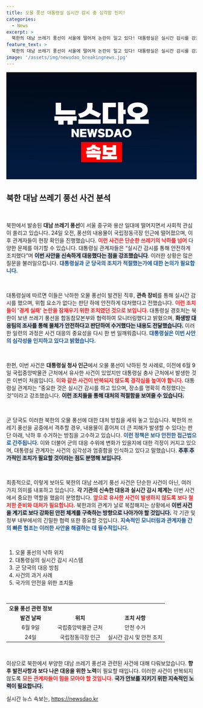 ```yaml
---
title: 오물 풍선 대통령실 실시간 감시 중 심각함 인지!
categories:
  - News
excerpt: >
  북한의 대남 쓰레기 풍선이 서울에 떨어져 논란이 일고 있다! 대통령실은 실시간 감시를 강조하며 안전하게 조치했다고 밝혔지만, 경계 실패 우려로 관계자들은 긴장하고 있다. 북한의 오물 풍선 사건, 뒤에는 숨겨진 진실이 있다! 클릭하고 자세히 알아보세요!
feature_text: >
  북한의 대남 쓰레기 풍선이 서울에 떨어져 논란이 일고 있다! 대통령실은 실시간 감시를 강조하며 안전하게 조치했다고 밝혔지만, 경계 실패 우려로 관계자들은 긴장하고 있다. 북한의 오물 풍선 사건, 뒤에는 숨겨진 진실이 있다! 클릭하고 자세히 알아보세요!
image: '/assets/img/newsdao_breakingnews.jpg'
---
```


<p><img src="/assets/img/newsdao_breakingnews.jpg" alt="firstkoreanews 속보" /></p>

<h2 data-ke-size="size26">북한 대남 쓰레기 풍선 사건 분석</h2>

<p data-ke-size="size16">&nbsp;</p>

<p>북한에서 발송된 <b>대남 쓰레기 풍선</b>이 서울 중구와 용산 일대에 떨어지면서 사회적 관심이 쏠리고 있습니다. 24일 오전, 풍선의 내용물이 국립정동극장 인근에 떨어졌으며, 이후 관계자들이 현장 확인을 진행했습니다. <b><span style="color: #ee2323;">이런 사건은 단순한 쓰레기의 낙하를 넘어</span></b> 다양한 문제를 야기할 수 있습니다. 대통령실 관계자들은 “실시간 감시를 통해 안전하게 조치했다”며 <b><span style="background-color: #21538527;">이번 사안을 신속하게 대응했다는 점을 강조했습니다</span></b>. 이러한 상황은 많은 질문을 불러일으킵니다. <b><span style="color: #1a5490;">대통령실과 군 당국의 조치가 적절했는가에 대한 논의가 필요합니다.</span></b> </p>

<p data-ke-size="size16">&nbsp;</p>

<p>대통령실에 따르면 이들은 낙하한 오물 풍선이 발견된 직후, <b>관측 장비</b>를 통해 실시간 감시를 했으며, 위험 요소가 없다는 판단 하에 안전하게 대처했다고 전했습니다. <b><span style="color: #ee2323;">이런 조치들이 '경계 실패' 논란을 잠재우기 위한 조치였던 것으로 보입니다.</span></b> 대통령실 경호처는 북한이 보낸 쓰레기 풍선을 합동참모본부와 협력하여 모니터링했다고 밝혔으며, <b><span style="background-color: #21538527;">화생방 대응팀의 조사를 통해 물체가 안전하다고 판단하여 수거했다는 내용도 전달했습니다.</span></b> 이러한 일련의 과정은 사건 대응의 중요성을 다시 한 번 일깨워줍니다. <b><span style="color: #1a5490;">대통령실은 이번 사안의 심각성을 인지하고 있다고 밝혔습니다.</span></b></p>

<p data-ke-size="size16">&nbsp;</p>

<p>한편, 이번 사건은 <b>대통령실 청사 인근</b>에서 오물 풍선이 낙하된 첫 사례로, 이전에 6월 9일 국립중앙박물관 근처에서 유사한 사건이 있었지만 대통령실 충사 근처에서 발생한 것은 이번이 처음입니다. <b><span style="color: #ee2323;">이와 같은 사건이 반복되지 않도록 경각심을 높여야 합니다.</span></b> 대통령실 관계자는 “중요한 것은 실시간 감시를 하고 있으며, 장소를 명확히 측정했다는 것”이라고 강조했습니다. <b><span style="background-color: #21538527;">이런 조치들을 통해 대처의 적절함을 보여줄 수 있습니다.</span></b> </p>

<p data-ke-size="size16">&nbsp;</p>

<p>군 당국도 이러한 북한의 오물 풍선에 대한 대처 방침을 세워 놓고 있습니다. 북한의 쓰레기 풍선을 공중에서 격추할 경우, 내용물이 흩어져 더 큰 피해가 발생할 수 있다는 판단 아래, 낙하 후 수거하는 방침을 고수하고 있습니다. <b><span style="color: #1a5490;">이런 정책은 보다 안전한 접근법으로 간주됩니다.</span></b> 이와 더불어 군의 대응 수위에 변화가 있을지에 대한 걱정이 커지고 있으며, 대통령실 관계자는 사건의 심각성과 엄중함을 인식하고 있다고 말했습니다. <b><span style="background-color: #21538527;">추후 추가적인 조치가 필요할 것이라는 점도 분명해 보입니다</span></b>.</p>

<p data-ke-size="size16">&nbsp;</p>

<p>최종적으로, 이렇게 보아도 북한의 대남 쓰레기 풍선 사건은 단순한 사건이 아닌, 여러 가지 의미를 내포하고 있습니다. <b>각 기관의 신속한 대응과 실시간 감시 체계는</b> 이번 사건에서 중요한 역할을 했음이 분명합니다. <b><span style="color: #ee2323;">앞으로 유사한 사건이 발생하지 않도록 보다 철저한 준비와 대처가 필요합니다.</span></b> 북한과의 관계가 날로 복잡해지는 상황에서 <b><span style="background-color: #21538527;">이번 사건을 계기로 보다 강화된 안전 체계를 구축하는 방향으로 나아가야 할 것입니다.</span></b> 각 기관 및 정부 내부에서의 긴밀한 협력 또한 중요할 것입니다. <b><span style="color: #1a5490;">지속적인 모니터링과 관계자들 간의 빠른 협조는 이러한 사안을 해결하는 데 필수적입니다.</span></b></p>

<p data-ke-size="size16">&nbsp;</p>

<ol>
<li>오물 풍선의 낙하 위치</li>
<li>대통령실의 실시간 감시 시스템</li>
<li>군 당국의 대응 방침</li>
<li>사건의 과거 사례</li>
<li>국가의 안전을 위한 조치들</li>
</ol>

<p data-ke-size="size16">&nbsp;</p>

<table>
<tr>
<td style="text-align: center; height: 17px;"><b>오물 풍선 관련 정보</b></td>
</tr>
<tr>
<td style="text-align: center; height: 17px;"><b>발견 날짜</b></td>
<td style="text-align: center; height: 17px;"><b>위치</b></td>
<td style="text-align: center; height: 17px;"><b>조치 사항</b></td>
</tr>
<tr>
<td style="text-align: center; height: 17px;">6월 9일</td>
<td style="text-align: center; height: 17px;">국립중앙박물관 근처</td>
<td style="text-align: center; height: 17px;">안전 수거</td>
</tr>
<tr>
<td style="text-align: center; height: 17px;">24일</td>
<td style="text-align: center; height: 17px;">국립정동극장 인근</td>
<td style="text-align: center; height: 17px;">실시간 감시 및 안전 조치</td>
</tr>
</table>

<p data-ke-size="size16">&nbsp;</p>

<p>이상으로 북한에서 부양한 대남 쓰레기 풍선과 관련된 사건에 대해 다뤄보았습니다. <b>향후 발전사항과 보다 나은 대응을 위한 노력</b>이 필요할 때입니다. 이러한 사건이 반복되지 않도록 <b><span style="color: #ee2323;">모든 관계자들이 힘을 모아야 할 것입니다.</span></b> <b><span style="background-color: #21538527;">국가 안보를 지키기 위한 지속적인 노력이 필요합니다.</span></b></p>
실시간 뉴스 속보는, <a href="https://newsdao.kr" rel="dofollow">https://newsdao.kr</a>


